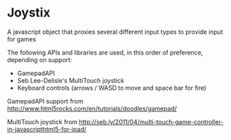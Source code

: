 Joystix
===========

A javascript object that proxies several different input types to provide input for games

The following APIs and libraries are used, in this order of preference, depending on support:
* GamepadAPI
* Seb Lee-Delisle's MultiTouch joystick
* Keyboard controls (arrows / WASD to move and space bar for fire)

GamepadAPI support from http://www.html5rocks.com/en/tutorials/doodles/gamepad/

MultiTouch joystick from http://seb.ly/2011/04/multi-touch-game-controller-in-javascripthtml5-for-ipad/
